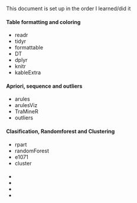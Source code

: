 
<p>
  This document is set up in the order I learned/did it
</p>

<h4>
  Table formatting and coloring
</h4>
<ul>
  <li>readr</li>
  <li>tidyr</li>
  <li>formattable</li>
  <li>DT</li>
  <li>dplyr</li>
  <li>knitr</li>
  <li>kableExtra</li>

</ul>

<h4>
  Apriori, sequence and outliers
</h4>
<ul>
  <li>arules</li>
  <li>arulesViz</li>
  <li>TraMineR</li>
  <li>outliers</li>
</ul>

<h4>
  Clasification, Randomforest and Clustering
</h4>
<ul>
  <li>rpart</li>
  <li>randomForest</li>
  <li>e1071</li>
  <li>cluster</li>
</ul>

<h4>

</h4>
<ul>
  <li></li>
  <li></li>
  <li></li>
  <li></li>
</ul>

